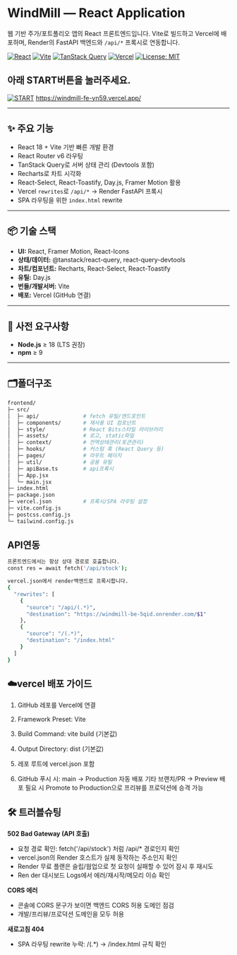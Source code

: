# WindMill — React Application

웹 기반 주가/포트폴리오 앱의 React 프론트엔드입니다. Vite로 빌드하고 Vercel에 배포하며, Render의 FastAPI 백엔드와 `/api/*` 프록시로 연동합니다.

[![React](https://img.shields.io/badge/React-18-61DAFB?logo=react&logoColor=white)](https://react.dev/)
[![Vite](https://img.shields.io/badge/Vite-%20-646CFF?logo=vite&logoColor=white)](https://vitejs.dev/)
[![TanStack Query](https://img.shields.io/badge/TanStack%20Query-5-%23FF4154)](https://tanstack.com/query/latest)
[![Vercel](https://img.shields.io/badge/Deploy-Vercel-black?logo=vercel)](https://vercel.com/)
[![License: MIT](https://img.shields.io/badge/License-MIT-green.svg)](#-license)


## 아래 START버튼을 눌러주세요. 
[![START](https://img.shields.io/badge/START-50a0f0?style=for-the-badge)](https://windmill-fe-yn59.vercel.app/) https://windmill-fe-yn59.vercel.app/

---

## ✨ 주요 기능

- React 18 + Vite 기반 빠른 개발 환경
- React Router v6 라우팅
- TanStack Query로 서버 상태 관리 (Devtools 포함)
- Recharts로 차트 시각화
- React-Select, React-Toastify, Day.js, Framer Motion 활용
- Vercel `rewrites`로 `/api/*` → Render FastAPI 프록시
- SPA 라우팅을 위한 `index.html` rewrite

---

## 📦 기술 스택

- **UI:** React, Framer Motion, React-Icons
- **상태/데이터:** @tanstack/react-query, react-query-devtools
- **차트/컴포넌트:** Recharts, React-Select, React-Toastify
- **유틸:** Day.js
- **번들/개발서버:** Vite
- **배포:** Vercel (GitHub 연결)


---

## 🧰 사전 요구사항

- **Node.js** ≥ 18 (LTS 권장)
- **npm** ≥ 9

---

## 🗂️폴더구조

```bash
frontend/
├─ src/
│  ├─ api/              # fetch 유틸/엔드포인트
│  ├─ components/       # 재사용 UI 컴포넌트
│  ├─ style/            # React Bits스타일 라이브러리
│  ├─ assets/           # 로고, static파일
│  ├─ context/          # 전역상태관리(토큰관리)
│  ├─ hooks/            # 커스텀 훅 (React Query 등)
│  ├─ pages/            # 라우트 페이지
│  ├─ util/             # 공용 유틸
│  ├─ apiBase.ts        # api프록시
│  ├─ App.jsx
│  └─ main.jsx
├─ index.html
├─ package.json
├─ vercel.json          # 프록시/SPA 라우팅 설정
├─ vite.config.js
├─ postcss.config.js
└─ tailwind.config.js   

```

## API연동

```bash
프론트엔드에서는 항상 상대 경로로 호출합니다.
const res = await fetch('/api/stock');

vercel.json에서 render백엔드로 프록시합니다.
{
  "rewrites": [
    {
      "source": "/api/(.*)",
      "destination": "https://windmill-be-5qid.onrender.com/$1"
    },
    {
      "source": "/(.*)",
      "destination": "/index.html"
    }
  ]
}
```

## ☁️vercel 배포 가이드
1. GitHub 레포를 Vercel에 연결

2. Framework Preset: Vite

3. Build Command: vite build (기본값)

4. Output Directory: dist (기본값)

5. 레포 루트에 vercel.json 포함

6. GitHub 푸시 시:
main → Production 자동 배포
기타 브랜치/PR → Preview 배포
필요 시 Promote to Production으로 프리뷰를 프로덕션에 승격 가능

## 🛠️ 트러블슈팅

**502 Bad Gateway (API 호출)**

- 요청 경로 확인: fetch('/api/stock') 처럼 /api/* 경로인지 확인
- vercel.json의 Render 호스트가 실제 동작하는 주소인지 확인
- Render 무료 플랜은 슬립/웜업으로 첫 요청이 실패할 수 있어 잠시 후 재시도
- Ren der 대시보드 Logs에서 에러/재시작/메모리 이슈 확인

**CORS 에러**
- 콘솔에 CORS 문구가 보이면 백엔드 CORS 허용 도메인 점검
- 개발/프리뷰/프로덕션 도메인을 모두 허용

**새로고침 404**
- SPA 라우팅 rewrite 누락: /(.*) → /index.html 규칙 확인
